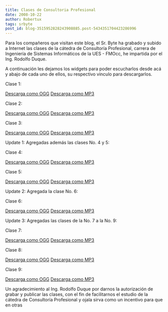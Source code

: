 ```yaml
---
title: Clases de Consultoria Profesional
date: 2008-10-22
author: Robertux
tags: srbyte
post_id: blog-3515952828243908885.post-5434351704423286996
---
```


Para los compañeros que visitan este blog, el Sr. Byte ha grabado y subido a Internet las clases de la cátedra de Consultoría Profesional, carrera de Ingeniería de Sistemas Informáticos de la UES - FMOcc, he impartida por el Ing. Rodolfo Duque.

A continuación les dejamos los widgets para poder escucharlos desde acá y abajo de cada uno de ellos, su respectivo vinculo para descargarlos.

Clase 1:

[Descarga como OGG](https://www.archive.org/download/Consultoria-Clase1/Consultoria-Clase1.ogg)
[Descarga como MP3](https://www.archive.org/download/Consultoria-Clase1/Consultoria-Clase1_64kb.mp3)

Clase 2:

[Descarga como OGG](https://www.archive.org/download/Consultoria-Clase2/Consultoria-Clase2.ogg)
[Descarga como MP3](https://www.archive.org/download/Consultoria-Clase2/Consultoria-Clase2_64kb.mp3)

Clase 3:

[Descarga como OGG](https://www.archive.org/download/Consultoria-Clase3/Consultoria-Clase3.ogg)
[Descarga como MP3](https://www.archive.org/download/Consultoria-Clase3/Consultoria-Clase3_64kb.mp3)

Update 1: Agregadas además las clases No. 4 y 5:

Clase 4:

[Descarga como OGG](https://www.archive.org/download/Consultoria-Clase4/Consultoria-Clase4.ogg)
[Descarga como MP3](https://www.archive.org/download/Consultoria-Clase4/Consultoria-Clase4_64kb.mp3)

Clase 5:

[Descarga como OGG](https://www.archive.org/download/Consultoria-Clase5/Consultoria-Clase5.ogg)
[Descarga como MP3](https://www.archive.org/download/Consultoria-Clase5/Consultoria-Clase5_64kb.mp3)

Update 2: Agregada la clase No. 6:

Clase 6:

[Descarga como OGG](https://www.archive.org/download/Consultoria-Clase6/Consultoria-Clase6.ogg)
[Descarga como MP3](https://www.archive.org/download/Consultoria-Clase6/Consultoria-Clase6_64kb.mp3)

Update 3: Agregadas las clases de la No. 7 a la No. 9:

Clase 7:

[Descarga como OGG](https://www.archive.org/download/Consultoria-Clase7/Consultoria-Clase7.ogg)
[Descarga como MP3](https://www.archive.org/download/Consultoria-Clase7/Consultoria-Clase7_64kb.mp3)

Clase 8:

[Descarga como OGG](https://www.archive.org/download/Consultoria-Clase8/Consultoria-Clase8.ogg)
[Descarga como MP3](https://www.archive.org/download/Consultoria-Clase8/Consultoria-Clase8_64kb.mp3)

Clase 9:

[Descarga como OGG](https://www.archive.org/download/Consultoria-Clase9/Consultoria-Clase9.ogg)
[Descarga como MP3](https://www.archive.org/download/Consultoria-Clase9/Consultoria-Clase9_64kb.mp3)

Un agradecimiento al Ing. Rodolfo Duque por darnos la autorización de grabar y publicar las clases, con el fin de facilitarnos el estudio de la cátedra de Consultoría Profesional y ojala sirva como un incentivo para que en otras